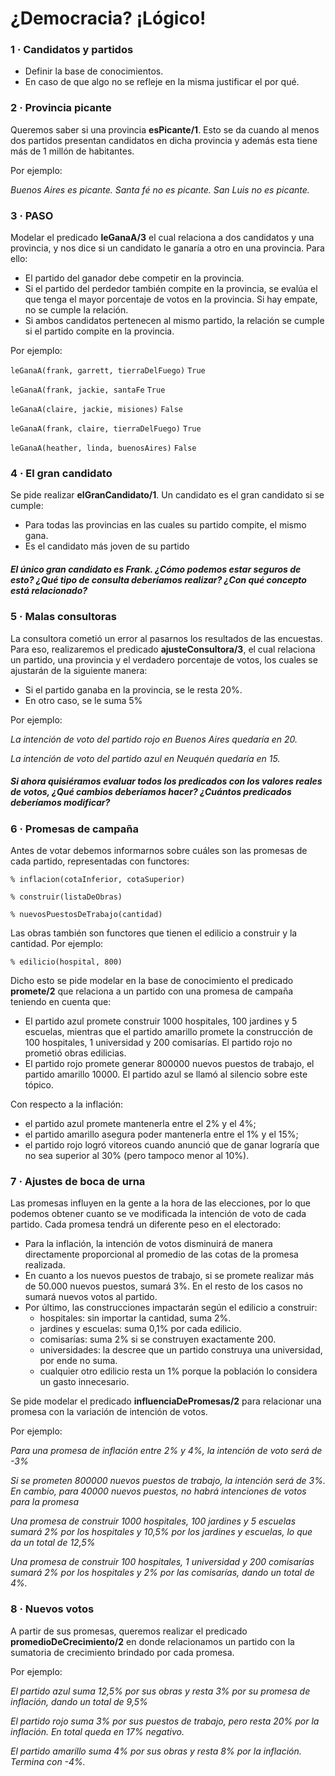 # ¿Democracia? ¡Lógico!

### 1 · Candidatos y partidos
+ Definir la base de conocimientos.
+ En caso de que algo no se refleje en la misma justificar el por qué. 

### 2 · Provincia picante

Queremos saber si una provincia **esPicante/1**. Esto se da cuando al menos dos partidos presentan candidatos en dicha provincia y además esta tiene más de 1 millón de habitantes.

Por ejemplo:

_Buenos Aires es picante. Santa fé no es picante. San Luis no es picante._

### 3 · PASO

Modelar el predicado **leGanaA/3** el cual relaciona a dos candidatos y una provincia, y nos dice si un candidato le ganaría a otro en una provincia. Para ello:

* El partido del ganador debe competir en la provincia. 
* Si el partido del perdedor también compite en la provincia, se evalúa el que tenga el mayor porcentaje de votos en la provincia. Si hay empate, no se cumple la relación.
* Si ambos candidatos pertenecen al mismo partido, la relación se cumple si el partido compite en la provincia. 

Por ejemplo:

`leGanaA(frank, garrett, tierraDelFuego)` `True`

`leGanaA(frank, jackie, santaFe` `True`

`leGanaA(claire, jackie, misiones)` `False`

`leGanaA(frank, claire, tierraDelFuego)` `True`

`leGanaA(heather, linda, buenosAires)` `False`


### 4 · El gran candidato

Se pide realizar **elGranCandidato/1**. Un candidato es el gran candidato si se cumple:

* Para todas las provincias en las cuales su partido compite, el mismo gana.
* Es el candidato más joven de su partido

##### El único gran candidato es Frank. ¿Cómo podemos estar seguros de esto? ¿Qué tipo de consulta deberíamos realizar? ¿Con qué concepto está relacionado?


### 5 · Malas consultoras

La consultora cometió un error al pasarnos los resultados de las encuestas. Para eso, realizaremos el predicado **ajusteConsultora/3**, el cual relaciona un partido, una provincia y el verdadero porcentaje de votos, los cuales se ajustarán de la siguiente manera:

+ Si el partido ganaba en la provincia, se le resta 20%.
+ En otro caso, se le suma 5%

Por ejemplo:

_La intención de voto del partido rojo en Buenos Aires quedaría en 20._

_La intención de voto del partido azul en Neuquén quedaría en 15._

##### Si ahora quisiéramos evaluar todos los predicados con los valores reales de votos, ¿Qué cambios deberíamos hacer? ¿Cuántos predicados deberíamos modificar?

### 6 · Promesas de campaña

Antes de votar debemos informarnos sobre cuáles son las promesas de cada partido, representadas con functores:

`% inflacion(cotaInferior, cotaSuperior)`

`% construir(listaDeObras)`

`% nuevosPuestosDeTrabajo(cantidad)`

Las obras también son functores que tienen el edilicio a construir y la cantidad. Por ejemplo:

`% edilicio(hospital, 800)`

Dicho esto se pide modelar en la base de conocimiento el predicado **promete/2** que relaciona a un partido con una promesa de campaña teniendo en cuenta que:

+ El partido azul promete construir 1000 hospitales, 100 jardines y 5 escuelas, mientras que el  partido amarillo promete la construcción de 100 hospitales, 1 universidad y 200 comisarías. El partido rojo no prometió obras edilicias.
+ El partido rojo promete generar 800000 nuevos puestos de trabajo, el partido amarillo 10000. El partido azul se llamó al silencio sobre este tópico.

Con respecto a la inflación:
+ el partido azul promete mantenerla entre el 2% y el 4%;
+ el partido amarillo asegura poder mantenerla entre el 1% y el 15%;
+ el partido rojo logró vitoreos cuando anunció que de ganar lograría que no sea superior al 30% (pero tampoco menor al 10%).

### 7 · Ajustes de boca de urna

Las promesas influyen en la gente a la hora de las elecciones, por lo que podemos obtener cuanto se ve modificada la intención de voto de cada partido. Cada promesa tendrá un diferente peso en el electorado:
+ Para la inflación, la intención de votos disminuirá de manera directamente proporcional al promedio de las cotas de la promesa realizada.
+ En cuanto a los nuevos puestos de trabajo, si se promete realizar más de 50.000 nuevos puestos, sumará 3%. En el resto de los casos no sumará nuevos votos al partido.
+ Por último, las construcciones impactarán según el edilicio a construir:
  + hospitales: sin importar la cantidad, suma 2%.
  + jardines y escuelas: suma 0,1% por cada edilicio.
  + comisarías: suma 2% si se construyen exactamente 200.
  + universidades: la  descree que un partido construya una universidad, por ende no suma.
  + cualquier otro edilicio resta un 1% porque la población lo considera un gasto innecesario.

Se pide modelar el predicado **influenciaDePromesas/2** para relacionar una promesa con la variación de intención de votos.

Por ejemplo:

_Para una promesa de inflación entre 2% y 4%, la intención de voto será de -3%_

_Si se prometen 800000 nuevos puestos de trabajo, la intención será de 3%. En cambio, para 40000 nuevos puestos, no habrá intenciones de votos para la promesa_

_Una promesa de construir 1000 hospitales, 100 jardines y 5 escuelas sumará 2% por los hospitales y 10,5% por los jardines y escuelas, lo que da un total de 12,5%_

_Una promesa de construir 100 hospitales, 1 universidad y 200 comisarías sumará 2% por los hospitales y 2% por las comisarías, dando un total de 4%._

### 8 · Nuevos votos

A partir de sus promesas, queremos realizar el predicado **promedioDeCrecimiento/2** en donde relacionamos un partido con la sumatoria de crecimiento brindado por cada promesa. 

Por ejemplo:

_El partido azul suma 12,5% por sus obras y resta 3% por su promesa de inflación, dando un total de 9,5%_

_El partido rojo suma 3% por sus puestos de trabajo, pero resta 20% por la inflación. En total queda en 17% negativo._

_El partido amarillo suma 4% por sus obras y resta 8% por la inflación. Termina con -4%._
